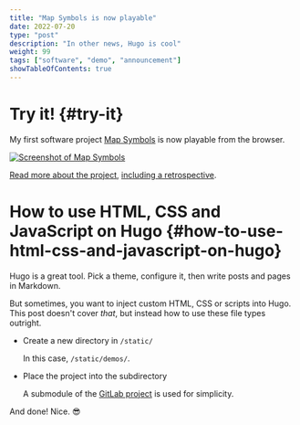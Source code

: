 ```yaml
---
title: "Map Symbols is now playable"
date: 2022-07-20
type: "post"
description: "In other news, Hugo is cool"
weight: 99
tags: ["software", "demo", "announcement"]
showTableOfContents: true
---
```


# Try it! {#try-it}

My first software project [Map Symbols](/demos/map-symbols) is now playable from the browser.

[![Screenshot of Map Symbols](/images/map-symbols-demo.png)](/demos/map-symbols)

[Read more about the project](/software-projects/#map-symbols), [including a retrospective](/software-projects/#map-symbols-retrospective).

# How to use HTML, CSS and JavaScript on Hugo {#how-to-use-html-css-and-javascript-on-hugo}

Hugo is a great tool. Pick a theme, configure it, then write posts and pages in Markdown.

But sometimes, you want to inject custom HTML, CSS or scripts into Hugo. This post doesn't cover *that*, but instead how to use these file types outright.

- Create a new directory in `/static/`

    In this case, `/static/demos/`.

- Place the project into the subdirectory

    A submodule of the [GitLab project](https://gitlab.com/jamesericdavidson/soft051-map-symbols) is used for simplicity.

And done! Nice. :sunglasses:
